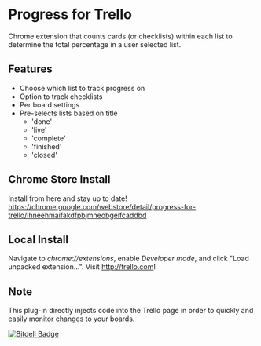 # Progress for Trello

Chrome extension that counts cards (or checklists) within each list to determine the total percentage in a user selected list.


## Features

- Choose which list to track progress on
- Option to track checklists
- Per board settings
- Pre-selects lists based on title
	- 'done'
	- 'live'
	- 'complete'
	- 'finished'
	- 'closed'


## Chrome Store Install

Install from here and stay up to date!
https://chrome.google.com/webstore/detail/progress-for-trello/ihneehmaifakdfpbjmneobgeifcaddbd


## Local Install

Navigate to *chrome://extensions*, enable *Developer mode*, and click "Load unpacked extension...". Visit http://trello.com!


## Note

This plug-in directly injects code into the Trello page in order to quickly and easily monitor changes to your boards.



[![Bitdeli Badge](https://d2weczhvl823v0.cloudfront.net/Cycododge/Progress-For-Trello/trend.png)](https://bitdeli.com/free "Bitdeli Badge")
